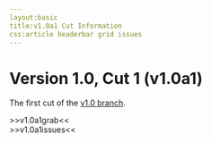 ```yaml
---
layout:basic
title:v1.0a1 Cut Information
css:article headerbar grid issues
---
```


<div id="content">
<div class="fixed-width" markdown="1">

Version 1.0, Cut 1 (v1.0a1)
===========================

The first cut of the [v1.0 branch](/roadmap/v1.0).

<div>
>>v1.0a1grab<<
</div>

<div>
>>v1.0a1issues<<
</div>

</div> <!-- .fixed-width -->
</div> <!-- #content -->
